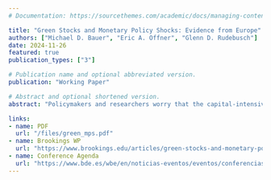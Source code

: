 ```yaml
---
# Documentation: https://sourcethemes.com/academic/docs/managing-content/

title: "Green Stocks and Monetary Policy Shocks: Evidence from Europe"
authors: ["Michael D. Bauer", "Eric A. Offner", "Glenn D. Rudebusch"]
date: 2024-11-26
featured: true
publication_types: ["3"]

# Publication name and optional abbreviated version.
publication: "Working Paper"

# Abstract and optional shortened version.
abstract: "Policymakers and researchers worry that the capital-intensive investments required for a green transition may be inordinately curtailed by higher global interest rates and an increased cost of credit. To examine the claim that green technologies and investments are especially sensitive to interest rate increases, we consider the effect of unanticipated monetary policy changes on the equity prices of green and brown European firms. We find that brown firms, measured either in terms of CO2 emission levels or intensities, are affected more negatively than green firms by tighter monetary policy. Accordingly, higher interest rates do not appear to skew investment away from a sustainable transition."

links:
- name: PDF
  url: "/files/green_mps.pdf"
- name: Brookings WP
  url: "https://www.brookings.edu/articles/green-stocks-and-monetary-policy-shocks-evidence-from-europe/"
- name: Conference Agenda
  url: "https://www.bde.es/wbe/en/noticias-eventos/eventos/conferencias/7th-annual-research-conference-macroeconomic-and-financial-aspects-of-climate-change.html"
---
```

